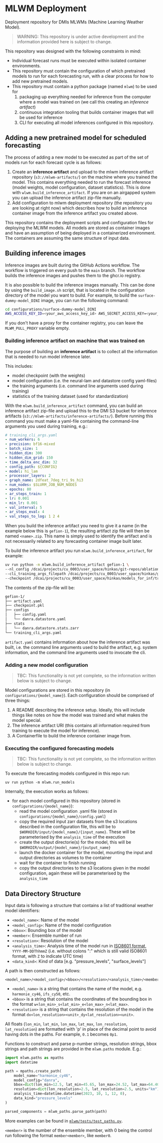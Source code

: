 # MLWM Deployment
Deployment repository for DMIs MLWMs (Machine Learning Weather Model).

> WARNING: This repository is under active development and the information
> provided here is subject to change.

This repository was designed with the following constraints in mind:

- Individual forecast runs must be executed within isolated container
  environments.
- This repository must contain the configuration of which pretrained models to
  run for each forecasting run, with a clear process for how to add new pretrained
  models.
- This repository must contain a python package (named `mlwm`) to be used
  for
    1. packaging up everything needed for inference from the computer where a
       model was trained on (we call this creating an *inference artifact*)
    2. continuous integration tooling that builds container images that will be
       used for inference
    3. CLI for executing all model inferences configured in this repository.

## Adding a new pretrained model for scheduled forecasting

The process of adding a new model to be executed as part of the set of models
run for each forecast cycle is as follows:

1. Create an **inference artifact** and upload to the mlwm inference artifact
   repository (`s3://mlwm-artifacts/`) on the machine where you trained the
   model. This contains everything needed to run the forecast inference (model
   weights, model configuration, dataset statistics). This is done with
   `wlwm.build_inference_artifact`. If you are on an airgapped system you can
   upload the inference artifact zip-file manually.
2. Add configuration to mlwm deployment repository (the repository you are
   looking at right now) which describes how to build an inference container
   image from the inference artifact you created above.

This repository contains the deployment scripts and configuration files for deploying the MLWM models. All models are stored as container images and have an assumption of being deployed in a containerized environment. The containers are assuming the same structure of input data.

## Building inference images
Inference images are built during the GitHub Actions workflow. The workflow is triggered on every push to the `main` branch. The workflow builds the inference images and pushes them to the ghcr.io registry.

It is also possible to build the inference images manually. This can be done by using the `build_image.sh` script, that is located in the configuration directory of the model you want to build. For example, to build the `surface-dummy-model_DINI` image, you can run the following command:

```bash
cd configurations/surface-dummy-model_DINI
AWS_ACCESS_KEY_ID=<your_aws_access_key_id> AWS_SECRET_ACCESS_KEY=<your_aws_secret_access_key> MLWM_PULL_PROXY=<proxy_for_container_registry> ./build_image.sh
```
If you don't have a proxy for the container registry, you can leave the `MLWM_PULL_PROXY` variable empty.


### Building inference artifact on machine that was trained on

The purpose of building an **inference artifact** is to collect all the information that is needed to run model inference later.

This includes:

- model checkpoint (with the weights)
- model configuration (i.e. the neural-lam and datastore config yaml-files)
- the training arguments (i.e. command line arguments used during training)
- statistics of the training dataset (used for standardization)

With the `mlwm.build_inference_artifact` command, you can build an inference artifact zip-file and upload this to the DMI S3 bucket for inference artifacts (`s3://mlwm-artifacts/inference-artifacts/`). Before running this command you must make a yaml-file containing the command-line arguments you used during training, e.g.:

```yaml
# training_cli_args.yaml
- num_workers: 6
- precision: bf16-mixed
- batch_size: 1
- hidden_dim: 300
- hidden_dim_grid: 150
- time_delta_enc_dim: 32
- config_path: ${CONFIG}
- model: hi_lam
- processor_layers: 2
- graph_name: 2dfeat_7deg_tri_9s_hi3
- num_nodes: $SLURM_JOB_NUM_NODES
- epochs: 80
- ar_steps_train: 1
- lr: 0.001
- min_lr: 0.001
- val_interval: 5
- ar_steps_eval: 4
- val_steps_to_log: 1 2 4
```

When you build the inference artifact you need to give it a name (in the example below this is `gefion-1`), the resulting artifact zip file will then be named `<name>.zip`. This name is simply used to identify the artifact and is not necessarily related to any forecasting container image built later.

To build the inference artifact you run `mlwm.build_inference_artifact`, for example:

```bash
uv run python -m mlwm.build_inference_artifact gefion-1 \
--nl_config /dcai/projects/cu_0003/user_space/hinkas/git-repos/ablation-studies/configs/danra_model1/7deg_config.yaml \
--cli_training_args_filepath /dcai/projects/cu_0003/user_space/hinkas/git-repos/mllam/mlwm-deployment/config.yaml \
--checkpoint /dcai/projects/cu_0003/user_space/hinkas/models_for_inf/train-hi_lam-2x300-02_27_15-4034/last.ckpt
```

The contents of the zip-file will be:

```bash
gefion-1/
├── artifact.yaml
├── checkpoint.pkl
├── configs
│   ├── config.yaml
│   └── danra.datastore.yaml
├── stats
│   └── danra.datastore.stats.zarr
└── training_cli_args.yaml
```

`artifact.yaml` contains information about how the inference artifact was built, i.e. the command line arguments used to build the artifact, e.g. system information, and the command line arguments used to invocate the cli.

### Adding a new model configuration

> TBC: This functionality is not yet complete, so the information written below is subject to change.

Model configurations are stored in this repository (in `configurations/{model_name}`). Each configuration should be comprised of three things:
1. A README describing the inference setup. Ideally, this will include things like notes on how the model was trained and what makes the model special.
2. The inference artifact URI (this contains all information required from training to execute the model for inference).
3. A Containerfile to build the inference container image from.

### Executing the configured forecasting models

> TBC: This functionality is not yet complete, so the information written below is subject to change.

To execute the forecasting models configured in this repo run:

`uv run python -m mlwm.run_models`

Internally, the execution works as follows:

- for each model configured in this repository (stored in `configurations/{model_name}`):
    - read the model configuration .yaml file (stored in `configurations/{model_name}/config.yaml`)
    - copy the required input zarr datasets from the s3 locations described in the configuration file, this will be to `$WORKDIR/input/{model_name}/{input_name}`. These will be parameterised by the `analysis_time` of the execution
    - create the output directorie(s) for the model, this will be `$WORKDIR/output/{model_name}/{output_name}`
    - launch the docker container for the model, mounting the input and output directories as volumes to the container
    - wait for the container to finish running
    - copy the output directories to the s3 locations given in the model configuration, again these will be parameterised by the `analysis_time`


## Data Directory Structure
Input data is following a structure that contains a list of traditional weather model identifiers:

- `<model_name>`: Name of the model
- `<model_config>`: Name of the model configuration
- `<bbox>`: Bounding box of the model
- `<member>`: Ensemble number of run
- `<resolution>`: Resolution of the model
- `<analysis_time>`: Analysis time of the model run in [ISO8601 format](https://en.wikipedia.org/wiki/ISO_8601), `YYYY-MM-DDThhmmZ` (i.e. without colons ":" which is still valid ISO8601 format, with `Z` to indicate UTC time)
- `<data_kind>`: Kind of data [e.g. "pressure_levels", "surface_levels"]

A path is then constructed as follows:
```
<model_name>/<model_config>/<bbox>/<resolution>/<analysis_time>/<member>/<data_kind>.zarr
```
- `<model_name>` is a string that contains the name of the model, e.g. `harmonie_cy46`, `ifs_cy50`, etc.
- `<bbox>` is a string that contains the coordinates of the bounding box in the format `w<lon_min>_s<lat_min>_e<lon_max>_n<lat_max>`.
- `<resolution>` is a string that contains the resolution of the model in the format `dx<lon_resolution><unit>_dy<lat_resolution><unit>`.

All floats (`lon_min`, `lat_min`, `lon_max`, `lat_max`, `lon_resolution`,
`lat_resolution`) are formatted with 'p' in place of the decimal point to avoid
having dots in the paths. For example, `0.1` becomes `0p1`.

Functions to construct and parse p-number strings, resolution strings, bbox strings and path strings are provided in the `mlwm.paths` module. E.g.:

```python
import mlwm.paths as mpaths
import datetime

path = mpaths.create_path(
    model_name="harmonie_cy46",
    model_config="danra",
    bbox=dict(lon_min=12.5, lat_min=45.65, lon_max=24.52, lat_max=64.40),
    resolution=dict(lon_resolution=2.5, lat_resolution=2.5, units="km"),
    analysis_time=datetime.datetime(2023, 10, 1, 12, 0),
    data_kind="pressure_levels"
)

parsed_components = mlwm_paths.parse_path(path)
```

More examples can be found in [`mlwm/tests/test_paths.py`](src/mlwm/tests/test_paths.py).

`<member>` is the number of the ensemble member, with 0 being the control run following the format `member<member>`, like `member0`.
